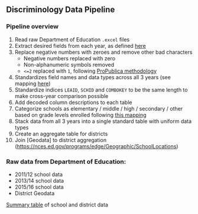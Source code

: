 ## Discriminology Data Pipeline

### Pipeline overview

1. Read raw Department of Education `.excel` files
2. Extract desired fields from each year, as defined [here](https://docs.google.com/spreadsheets/d/1Z7BwQ8Sd20Q57UsgkTzopSzbJy3hz2sq2qed4I9kkQI/edit#gid=1997820201)
3. Replace negative numbers with zeroes and remove other bad characters
   - Negative numbers replaced with zero
   - Non-alphanumeric symbols removed
   - `<=2` replaced with `1`, following [ProPublica methodology](https://projects.propublica.org/miseducation/methodology)
4. Standardizes field names and data types across all 3 years (see mapping [here](https://docs.google.com/spreadsheets/d/1JAyg1wv83FDjvOWV-zvrS8oWWRFRD6U5ZMnppoQpsoE/edit?usp=sharing))
5. Standardize indices `LEAID`, `SCHID` and `COMBOKEY` to be the same length to make cross-year comparison possible
6. Add decoded column descriptions to each table
7. Categorize schools as elementary / middle / high / secondary / other based on grade levels enrolled following [this mapping](https://agora-file-storage-prod.s3.us-west-1.amazonaws.com/workplace/attachment/7581678860581031821?response-content-disposition=inline%3B%20filename%3D%22IMG_0281.jpg%22%3B%20filename%2A%3Dutf-8%27%27IMG_0281.jpg&X-Amz-Security-Token=IQoJb3JpZ2luX2VjEIj%2F%2F%2F%2F%2F%2F%2F%2F%2F%2FwEaCXVzLXdlc3QtMSJHMEUCIDHVLL3NIekhCF9eWDn%2FRotSSvL9OQclig70jYC96dXFAiEAuFW9sC%2B%2BmAMGKZmCN8t5nHArQ0lkxW6lVmFdp%2BmB4NoqkAQIMBAAGgw3Mzk5MzkxNzM4MTkiDPW9oyX7MoQgNq8FFyrtA8f07Ip0CU1mXkwYsUCBIBdmECp9BSWbD4MNfGacUMoxyDBcrG6ySaSMB690CKKTE4J%2FpWfsYV8WHsGEMJ7UdHfnqxr9n0nO395LU0kE1KiepCVnVRdZ%2BmA4sxhi6Lf9oZGnAlUgqQvau6DAwDbQcwcIA9uQr89NewinYqmDyVBHvoa1Y7C3MKc2uitAPscd06JaTiIKwSuF5SsTzAzgxm49Syr1XvnvVrsaOpZEVtaO0sj2jEvmLOX2wiBJDuyIRX95xoUQa9XVhb8v0lD953X9YZh36kD%2Fic%2BRAUzrt3CbXuy9gls037lfnEroZ6FUNya9a3woA16HsmZlKmYGeTNqtNjKs0IJlI7ZwouBa9JlFWKc2ley5JQ8EAGt%2BZlTTU9pEsTCb7AZlVmZfD0FNg3Lq5Pv1G3jZsqpDfp5rflPqIsqVw3Xb3P0%2Bobq13mz5YxGaRUufqkFe3WhtnnT5F7pql81sjRCNCksufRxHP8aGA3yiESMkLLwg2HKs2OzOQK1efoRhbfRu3e94L5O7JmrzDACd3pJKJQ%2F8%2B8cGNR2zF8PnBzPaJKXdB8mtPr91LvKJfTSb9mAC%2Ft9HBga2dGPMi5O4oKbidS3i0upPyMwpUUDGd6bBj2Rp8iSvPnZ1fC9oWxdjI5GuJkldnswiJqi%2BAU67wEY1%2FK8iN0ifslls30EPHM10XrqwHivnSUcC0yzgLqg0hkkw%2FRiwS0qsrIRlV81qLix4SdjavVoYBn%2FWBqA4w78CKm7ozI3JeyLLWh6lAAzY1PERD5IOt4KGlW8pOp6WO5O%2FDJdQu9iZ34ai2YblpkmhgidfyTaHdVhFeka9NwgUFzWSnCeR%2BbQkTs8OEtqt%2Bve1WI%2F4DDJOszu7HZ8UciOZS0sVMntXeDwY%2FejS0DMo50JLYBC6EEAsseTmiD5da6021PoVnzSpH08QjqFfDv%2B6qGNkxxshFbyLSvPVJjwnfaya8t2YziVeRkBFf8jAQ%3D%3D&X-Amz-Algorithm=AWS4-HMAC-SHA256&X-Amz-Date=20200710T191715Z&X-Amz-SignedHeaders=host&X-Amz-Expires=599&X-Amz-Credential=ASIA2YR6PYW54TKC3MUT%2F20200710%2Fus-west-1%2Fs3%2Faws4_request&X-Amz-Signature=ea35775177aaebcf8e88c85815b514f448c97758f4e869d23dbc2abc64714b47)
8. Stack data from all 3 years into a single standard table with uniform data types
9. Create an aggregate table for districts
10. Join [Geodata] to district aggregation (https://nces.ed.gov/programs/edge/Geographic/SchoolLocations)




### Raw data from Department of Education:

- 2011/12 school data
- 2013/14 school data
- 2015/16 school data
- District Geodata

[Summary table](https://docs.google.com/spreadsheets/d/1h2x2jN24vmPVcQ2Ia72kezs0hD-E0xkjyIhXDCgMq5I/edit#gid=0) of school and district data



